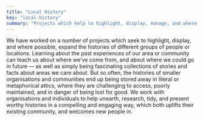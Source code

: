 ```yaml
---
title: "Local History"
key: "local-history"
summary: "Projects which help to highlight, display, manage, and where possible expand the histories of different groups of people or locations."
---
```

We have worked on a number of projects which seek to highlight, display, and where possible, expand the histories of different groups of people or locations. Learning about the past experiences of our area or community can teach us about where we've come from, and about where we could go in future — as well as simply being fascinating collections of stories and facts about areas we care about. But so often, the histories of smaller organisations and communities end up being stored away in literal or metaphorical attics, where they are challenging to access, poorly maintained, and in danger of being lost for good. We work with organisations and individuals to help unearth, research, tidy, and present worthy histories in a compelling and engaging way, which both uplifts their existing community, and welcomes new people in.